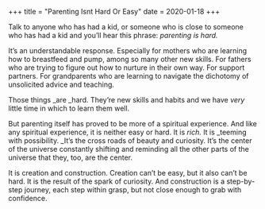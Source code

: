 +++
title = "Parenting Isnt Hard Or Easy"
date = 2020-01-18
+++

Talk to anyone who has had a kid, or someone who is close to someone who has had a kid and you’ll hear this phrase:&nbsp;_parenting is hard._

It’s an understandable response. Especially for mothers who are learning how to breastfeed and pump, among so many other new skills. For fathers who are trying to figure out how to nurture in their own way. For support partners. For grandparents who are learning to navigate the dichotomy of unsolicited advice and teaching.

Those things&nbsp;_are&nbsp;_hard. They’re new skills and habits and we have&nbsp;_very_ little time in which to learn them well.

But parenting itself has proved to be more of a spiritual experience. And like any spiritual experience, it is neither easy or hard. It is&nbsp;_rich._ It is&nbsp;_teeming with possibility.&nbsp;_It’s the cross roads of beauty and curiosity. It’s the center of the universe constantly shifting and reminding all the other parts of the universe that they, too, are the center.

It is creation and construction. Creation can’t be easy, but it also can’t be hard. It is the result of the spark of curiosity. And construction is a step-by-step journey, each step within grasp, but not close enough to grab with confidence.